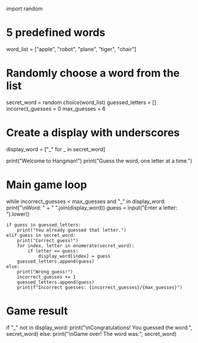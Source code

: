 import random

# 5 predefined words
word_list = ["apple", "robot", "plane", "tiger", "chair"]

# Randomly choose a word from the list
secret_word = random.choice(word_list)
guessed_letters = []
incorrect_guesses = 0
max_guesses = 6

# Create a display with underscores
display_word = ["_" for _ in secret_word]

print("Welcome to Hangman!")
print("Guess the word, one letter at a time.")

# Main game loop
while incorrect_guesses < max_guesses and "_" in display_word:
    print("\nWord: " + " ".join(display_word))
    guess = input("Enter a letter: ").lower()

    if guess in guessed_letters:
        print("You already guessed that letter.")
    elif guess in secret_word:
        print("Correct guess!")
        for index, letter in enumerate(secret_word):
            if letter == guess:
                display_word[index] = guess
        guessed_letters.append(guess)
    else:
        print("Wrong guess!")
        incorrect_guesses += 1
        guessed_letters.append(guess)
        print(f"Incorrect guesses: {incorrect_guesses}/{max_guesses}")

# Game result
if "_" not in display_word:
    print("\nCongratulations! You guessed the word:", secret_word)
else:
    print("\nGame over! The word was:", secret_word)
